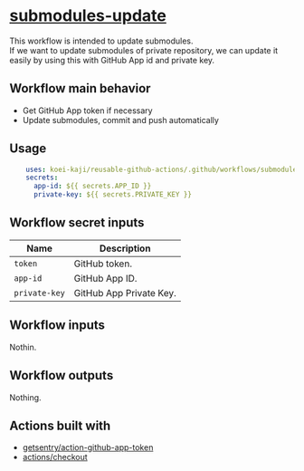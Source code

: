 # [submodules-update]

This workflow is intended to update submodules.  
If we want to update submodules of private repository, we can update it easily by using this with GitHub App id and private key.  

## Workflow main behavior

- Get GitHub App token if necessary
- Update submodules, commit and push automatically

## Usage

```yaml
    uses: koei-kaji/reusable-github-actions/.github/workflows/submodules-update.yaml@{ref}
    secrets:
      app-id: ${{ secrets.APP_ID }}
      private-key: ${{ secrets.PRIVATE_KEY }}
```

## Workflow secret inputs

| Name          | Description             |
| ------------- | ----------------------- |
| `token`       | GitHub token.           |
| `app-id`      | GitHub App ID.          |
| `private-key` | GitHub App Private Key. |

## Workflow inputs

Nothin.

## Workflow outputs

Nothing.  

## Actions built with

- [getsentry/action-github-app-token]
- [actions/checkout]

[submodules-update]: ../.github/workflows/submodules-update.yaml

[getsentry/action-github-app-token]: https://github.com/marketplace/actions/
[actions/checkout]: https://github.com/marketplace/actions/checkout

